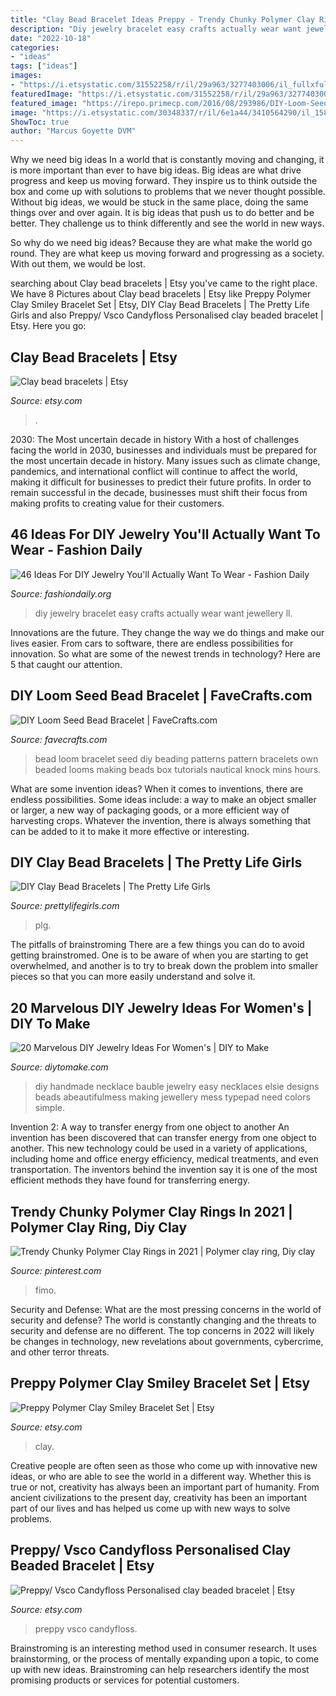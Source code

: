 ```yaml
---
title: "Clay Bead Bracelet Ideas Preppy - Trendy Chunky Polymer Clay Rings In 2021"
description: "Diy jewelry bracelet easy crafts actually wear want jewellery ll"
date: "2022-10-18"
categories:
- "ideas"
tags: ["ideas"]
images:
- "https://i.etsystatic.com/31552258/r/il/29a963/3277403006/il_fullxfull.3277403006_m86d.jpg"
featuredImage: "https://i.etsystatic.com/31552258/r/il/29a963/3277403006/il_fullxfull.3277403006_m86d.jpg"
featured_image: "https://irepo.primecp.com/2016/08/293986/DIY-Loom-Seed-Bead-Bracelet_ExtraLarge1000_ID-1805781.jpg?v=1805781"
image: "https://i.etsystatic.com/30348337/r/il/6e1a44/3410564290/il_1588xN.3410564290_k88o.jpg"
ShowToc: true
author: "Marcus Goyette DVM"
---
```



Why we need big ideas
In a world that is constantly moving and changing, it is more important than ever to have big ideas. Big ideas are what drive progress and keep us moving forward. They inspire us to think outside the box and come up with solutions to problems that we never thought possible.
Without big ideas, we would be stuck in the same place, doing the same things over and over again. It is big ideas that push us to do better and be better. They challenge us to think differently and see the world in new ways.

So why do we need big ideas? Because they are what make the world go round. They are what keep us moving forward and progressing as a society. With out them, we would be lost.

	

		
searching about Clay bead bracelets | Etsy you've came to the right place. We have 8 Pictures about Clay bead bracelets | Etsy like Preppy Polymer Clay Smiley Bracelet Set | Etsy, DIY Clay Bead Bracelets | The Pretty Life Girls and also Preppy/ Vsco Candyfloss Personalised clay beaded bracelet | Etsy. Here you go:
		
    
## Clay Bead Bracelets | Etsy

<img loading=lazy src="https://i.etsystatic.com/31552258/r/il/29a963/3277403006/il_fullxfull.3277403006_m86d.jpg" onerror="this.onerror=null;this.src='https://tse1.mm.bing.net/th?id=OIP.hqDxypUxeIHy0993gHrNiwHaJ4&amp;pid=15.1';" alt="Clay bead bracelets | Etsy">

_Source: etsy.com_

>. 

	

2030: The Most uncertain decade in history
With a host of challenges facing the world in 2030, businesses and individuals must be prepared for the most uncertain decade in history. Many issues such as climate change, pandemics, and international conflict will continue to affect the world, making it difficult for businesses to predict their future profits. In order to remain successful in the decade, businesses must shift their focus from making profits to creating value for their customers.

    
## 46 Ideas For DIY Jewelry You&#039;ll Actually Want To Wear - Fashion Daily

<img loading=lazy src="http://fashiondaily.org/wp-content/uploads/2018/01/7b42d5b32c03e4fc8b259ca8fe9fb619-diy-jewellery-jewelry-crafts.jpg" onerror="this.onerror=null;this.src='https://tse2.mm.bing.net/th?id=OIP.-8Lz7e5JExDjC3tUByC-jwHaQe&amp;pid=15.1';" alt="46 Ideas For DIY Jewelry You&#039;ll Actually Want To Wear - Fashion Daily">

_Source: fashiondaily.org_

>diy jewelry bracelet easy crafts actually wear want jewellery ll. 

	

Innovations are the future. They change the way we do things and make our lives easier. From cars to software, there are endless possibilities for innovation. So what are some of the newest trends in technology? Here are 5 that caught our attention.

    
## DIY Loom Seed Bead Bracelet | FaveCrafts.com

<img loading=lazy src="https://irepo.primecp.com/2016/08/293986/DIY-Loom-Seed-Bead-Bracelet_ExtraLarge1000_ID-1805781.jpg?v=1805781" onerror="this.onerror=null;this.src='https://tse2.mm.bing.net/th?id=OIP.Dxn0URIvTx-H5dwlMrx5bQHaEc&amp;pid=15.1';" alt="DIY Loom Seed Bead Bracelet | FaveCrafts.com">

_Source: favecrafts.com_

>bead loom bracelet seed diy beading patterns pattern bracelets own beaded looms making beads box tutorials nautical knock mins hours. 

	

What are some invention ideas?
When it comes to inventions, there are endless possibilities. Some ideas include: a way to make an object smaller or larger, a new way of packaging goods, or a more efficient way of harvesting crops. Whatever the invention, there is always something that can be added to it to make it more effective or interesting.

    
## DIY Clay Bead Bracelets | The Pretty Life Girls

<img loading=lazy src="https://prettylifegirls.com/wp-content/uploads/2021/06/PLG-5.20.21-Final-162-683x1024.jpg" onerror="this.onerror=null;this.src='https://tse2.mm.bing.net/th?id=OIP.W7xDtU0itPhogGx8gc2NjAHaLG&amp;pid=15.1';" alt="DIY Clay Bead Bracelets | The Pretty Life Girls">

_Source: prettylifegirls.com_

>plg. 

	

The pitfalls of brainstroming
There are a few things you can do to avoid getting brainstromed. One is to be aware of when you are starting to get overwhelmed, and another is to try to break down the problem into smaller pieces so that you can more easily understand and solve it.

    
## 20 Marvelous DIY Jewelry Ideas For Women&#039;s | DIY To Make

<img loading=lazy src="http://www.diytomake.com/wp-content/uploads/2017/02/Handmade-Bauble-Necklace.jpg" onerror="this.onerror=null;this.src='https://tse3.mm.bing.net/th?id=OIP.5XO_YL-6oSPToH_ByWXHwQHaKs&amp;pid=15.1';" alt="20 Marvelous DIY Jewelry Ideas For Women&#039;s | DIY to Make">

_Source: diytomake.com_

>diy handmade necklace bauble jewelry easy necklaces elsie designs beads abeautifulmess making jewellery mess typepad need colors simple. 

	

Invention 2: A way to transfer energy from one object to another
An invention has been discovered that can transfer energy from one object to another. This new technology could be used in a variety of applications, including home and office energy efficiency, medical treatments, and even transportation. The inventors behind the invention say it is one of the most efficient methods they have found for transferring energy.

    
## Trendy Chunky Polymer Clay Rings In 2021 | Polymer Clay Ring, Diy Clay

<img loading=lazy src="https://i.pinimg.com/736x/79/db/03/79db0336c9d9e1cd3e1b57ff2fb1336c.jpg" onerror="this.onerror=null;this.src='https://tse1.mm.bing.net/th?id=OIP.fyt_tHlliXXayPUSVWXghQHaLJ&amp;pid=15.1';" alt="Trendy Chunky Polymer Clay Rings in 2021 | Polymer clay ring, Diy clay">

_Source: pinterest.com_

>fimo. 

	

Security and Defense: What are the most pressing concerns in the world of security and defense?
The world is constantly changing and the threats to security and defense are no different. The top concerns in 2022 will likely be changes in technology, new revelations about governments, cybercrime, and other terror threats.

    
## Preppy Polymer Clay Smiley Bracelet Set | Etsy

<img loading=lazy src="https://i.etsystatic.com/30348337/r/il/6e1a44/3410564290/il_1588xN.3410564290_k88o.jpg" onerror="this.onerror=null;this.src='https://tse1.mm.bing.net/th?id=OIP.SuvUKQ9d7mBMjrZdIfsW3AHaNK&amp;pid=15.1';" alt="Preppy Polymer Clay Smiley Bracelet Set | Etsy">

_Source: etsy.com_

>clay. 

	

Creative people are often seen as those who come up with innovative new ideas, or who are able to see the world in a different way. Whether this is true or not, creativity has always been an important part of humanity. From ancient civilizations to the present day, creativity has been an important part of our lives and has helped us come up with new ways to solve problems.

    
## Preppy/ Vsco Candyfloss Personalised Clay Beaded Bracelet | Etsy

<img loading=lazy src="https://i.etsystatic.com/27798001/r/il/3376ae/3225664924/il_fullxfull.3225664924_kikl.jpg" onerror="this.onerror=null;this.src='https://tse3.mm.bing.net/th?id=OIP.t26d0evb63Zxp8Czt_AYNAHaJ4&amp;pid=15.1';" alt="Preppy/ Vsco Candyfloss Personalised clay beaded bracelet | Etsy">

_Source: etsy.com_

>preppy vsco candyfloss. 

	

Brainstroming is an interesting method used in consumer research. It uses brainstorming, or the process of mentally expanding upon a topic, to come up with new ideas. Brainstroming can help researchers identify the most promising products or services for potential customers.


